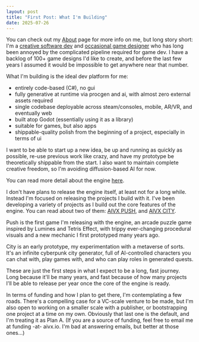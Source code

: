 ```yaml
---
layout: post
title: "First Post: What I'm Building"
date: 2025-07-26
---
```


You can check out my [About](/about/) page for more info on me, but long story short: I'm a [creative software dev](https://nevercenter.com) and [occasional game designer](https://www.metacritic.com/game/shibuya/) who has long been annoyed by the complicated pipeline required for game dev. I have a backlog of 100+ game designs I'd like to create, and before the last few years I assumed it would be impossible to get anywhere near that number.

What I'm building is the ideal dev platform for me: 
- entirely code-based (C#), no gui 
- fully generative at runtime via procgen and ai, with almost zero external assets required 
- single codebase deployable across steam/consoles, mobile, AR/VR, and eventually web
- built atop Godot (essentially using it as a library)
- suitable for games, but also apps
- shippable-quality polish from the beginning of a project, especially in terms of ui

I want to be able to start up a new idea, be up and running as quickly as possible, re-use previous work like crazy, and have my prototype be theoretically shippable from the start. I also want to maintain complete creative freedom, so I'm avoiding diffusion-based AI for now.

You can read more detail about the engine [here](/engine/).

I don't have plans to release the engine itself, at least not for a long while. Instead I'm focused on releasing the projects I build with it. I've been developing a variety of projects as I build out the core features of the engine. You can read about two of them: [AIVX PUSH](/push/), and [AIVX CITY](/city/). 

Push is the first game I'm releasing with the engine, an arcade puzzle game inspired by Lumines and Tetris Effect, with trippy ever-changing procedural visuals and a new mechanic I first prototyped many years ago.

City is an early prototype, my experimentation with a metaverse of sorts. It's an infinite cyberpunk city generator, full of AI-controlled characters you can chat with, play games with, and who can play roles in generated quests.

These are just the first steps in what I expect to be a long, fast journey. Long because it'll be many years, and fast because of how many projects I'll be able to release per year once the core of the engine is ready.

In terms of funding and how I plan to get there, I'm contemplating a few roads. There's a compelling case for a VC-scale venture to be made, but I'm also open to working on a smaller scale with a publisher, or bootstrapping one project at a time on my own. Obviously that last one is the default, and I'm treating it as Plan A. (If you are a source of funding, feel free to email me at funding -at- aivx.io. I'm bad at answering emails, but better at those ones...)
